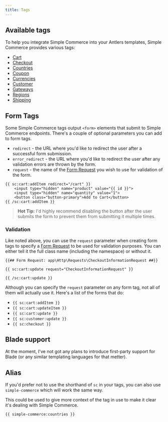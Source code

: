 ```yaml
---
title: Tags
---
```


## Available tags

To help you integrate Simple Commerce into your Antlers templates, Simple Commerce provides various tags:

- [Cart](/tags/cart)
- [Checkout](/tags/checkout)
- [Countries](/tags/countries)
- [Coupon](/tags/coupon)
- [Currencies](/tags/currencies)
- [Customer](/tags/customer)
- [Gateways](/tags/gateways)
- [Regions](/tags/regions)
- [Shipping](/tags/shipping)

## Form Tags

Some Simple Commerce tags output `<form>` elements that submit to Simple Commerce endpoints. There's a couple of optional parameters you can add to form tags.

- `redirect` - the URL where you'd like to redirect the user after a successful form submission.
- `error_redirect` - the URL where you'd like to redirect the user after any validation errors are thrown by the form.
- `request` - the name of the [Form Request](https://laravel.com/docs/master/validation#creating-form-requests) you wish to use for validation of the form.

```antlers
{{ sc:cart:addItem redirect="/cart" }}
    <input type="hidden" name="product" value="{{ id }}">
    <input type="hidden" name="quantity" value="1">
    <button class="button-primary">Add to Cart</button>
{{ /sc:cart:addItem }}
```

> **Hot Tip:** I'd highly recommend disabling the button after the user submits the form to prevent them from submitting it multiple times.

### Validation

Like noted above, you can use the `request` parameter when creating form tags to specify a [Form Request](https://laravel.com/docs/master/validation#creating-form-requests) to be used for validation purposes. You can either tell it the full class name (including the namespace) or without it.

```antlers
{{## Form Request: app\Http\Requests\CheckoutInformationRequest ##}}

{{ sc:cart:update request="CheckoutInformationRequest" }}

{{ /sc:cart:update }}
```

Although you can specify the `request` parameter on any form tag, not all of them will actually use it. Here's a list of the forms that do:

- `{{ sc:cart:addItem }}`
- `{{ sc:cart:updateItem }}`
- `{{ sc:cart:update }}`
- `{{ sc:customer:update }}`
- `{{ sc:checkout }}`

## Blade support

At the moment, I've not got any plans to introduce first-party support for Blade (or any similar templating languages for that metter).

## Alias

If you'd prefer not to use the shorthand of `sc` in your tags, you can also use `simple-commerce` which will work the same way.

This could be used to give more context of the tag in use to make it clear it's dealing with Simple Commerce.

```antlers
{{ simple-commerce:countries }}
```
